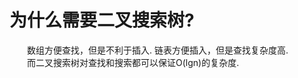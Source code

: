 # 为什么需要二叉搜索树?  
&emsp;&emsp;数组方便查找，但是不利于插入. 链表方便插入，但是查找复杂度高.  
&emsp;&emsp;而二叉搜索树对查找和搜索都可以保证O(lgn)的复杂度. 
